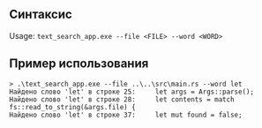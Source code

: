 ## Синтаксис
Usage: `text_search_app.exe --file <FILE> --word <WORD>`

## Пример использования
```
> .\text_search_app.exe --file ..\..\src\main.rs --word let
Найдено слово 'let' в строке 25:     let args = Args::parse();
Найдено слово 'let' в строке 28:     let contents = match fs::read_to_string(&args.file) {
Найдено слово 'let' в строке 37:     let mut found = false;
```